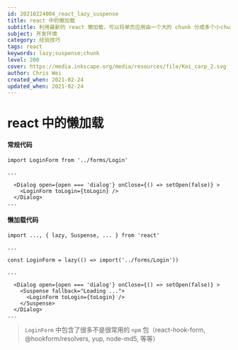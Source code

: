 ```yaml
---
id: 20210224004_react_lazy_suspense
title: react 中的懒加载
subtitle: 利用最新的 react 懒加载，可以将单页应用由一个大的 chunk 分成多个小chunk，部分组件，只有需要的时候才加载
subject: 开发环境
category: 经验技巧
tags: react
keywords: lazy;suspense;chunk
level: 200
cover: https://media.inkscape.org/media/resources/file/Koi_carp_2.svg
author: Chris Wei
created_when: 2021-02-24
updated_when: 2021-02-24
---
```


# react 中的懒加载

#### 常规代码

```
import LoginForm from '../forms/Login'

...

  <Dialog open={open === 'dialog'} onClose={() => setOpen(false)} >
    <LoginForm toLogin={toLogin} />
  </Dialog>
...

```

#### 懒加载代码

```
import ..., { lazy, Suspense, ... } from 'react'

...

const LoginForm = lazy(() => import('../forms/Login'))

...

  <Dialog open={open === 'dialog'} onClose={() => setOpen(false)} >
    <Suspense fallback="Loading ...">
      <LoginForm toLogin={toLogin} />
    </Suspense>
  </Dialog>
...
```

> `LoginForm` 中包含了很多不是很常用的 `npm` 包（react-hook-form, @hookform/resolvers, yup, node-md5, 等等）

